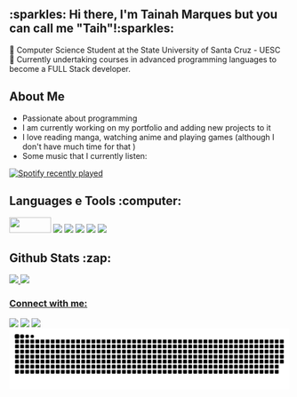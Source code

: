 <h2> :sparkles: Hi there, I'm Tainah Marques but you can call me "Taih"!:sparkles:</h2>

:pushpin: Computer Science Student at the State University of Santa Cruz - UESC </br>
:dart: Currently undertaking courses in advanced programming languages to become a FULL Stack developer.

  ## About Me ###
- Passionate about programming
- I am currently working on my portfolio and adding new projects to it
- I love reading manga, watching anime and playing games (although I don't have much time for that )
- Some music that I currently listen: <br>

 [![Spotify recently played](https://spotify-recently-played-readme.vercel.app/api?user=hxc1pizgzge90db4a8bu27lxn)](https://open.spotify.com/user/hxc1pizgzge90db4a8bu27lxn)

<h2>Languages e Tools :computer:</h2>
<div>
    <img src="https://img.shields.io/badge/Java-%de3f2fff.svg??style=for-the-badge&logo=openjdk&logoColor=white" width=75px height=28px/> <img src="https://img.shields.io/badge/HTML5-E34F26?style=for-the-badge&logo=html5&logoColor=white" />&nbsp;<img src="https://img.shields.io/badge/CSS3-1572B6?style=for-the-badge&logo=css3&logoColor=white"/>  <img src="https://img.shields.io/badge/JavaScript-323330?style=for-the-badge&logo=javascript&logoColor=F7DF1E"/> <img src="https://img.shields.io/badge/C%2B%2B-00599C?style=for-the-badge&logo=c%2B%2B&logoColor=white"/> <img src="https://img.shields.io/badge/MySQL-6241dc?style=for-the-badge&logo=mysql&logoColor=white"/> 
</div>    

<h2>Github Stats :zap:</h2>
<div>
<a href="https://github.com/Taih-Marques">
<img loading="lazy" height="180em" src="https://github-readme-stats.vercel.app/api/top-langs/?username=Taih-Marques&layout=compact&langs_count=7&theme=synthwave"/>
  
<img loading="lazy" height="180em" src="https://github-readme-stats.vercel.app/api?username=Taih-Marques&show_icons=true&theme=synthwave&include_all_commits=true&count_private=true"/>
</div> 

<h3 align="left">Connect with me:</h3>
<div>
<a href="https://www.linkedin.com/in/tainah-marques/" target="_blank"><img loading="lazy" src="https://img.shields.io/badge/-LinkedIn-%230077B5?style=for-the-badge&logo=linkedin&logoColor=white" target="_blank"></a>   
<a href = "tayhmarques.00@gmail.com"><img loading="lazy" src="https://img.shields.io/badge/Gmail-D14836?style=for-the-badge&logo=gmail&logoColor=white" target="_blank"></a>
<a href="https://instagram.com/tayhmarques" target="_blank"><img loading="lazy" src="https://img.shields.io/badge/-Instagram-%23E4405F?style=for-the-badge&logo=instagram&logoColor=white" target="_blank"></a>
</div>

  <picture>
  <source media="(prefers-color-scheme: dark)" srcset="https://raw.githubusercontent.com/Taih-Marques/Taih-Marques/output/github-contribution-grid-snake-dark.svg">
  <source media="(prefers-color-scheme: light)" srcset="https://raw.githubusercontent.com/Taih-Marques/Taih-Marques/output/github-contribution-grid-snake.svg">
  <img alt="github contribution grid snake animation" src="https://raw.githubusercontent.com/Taih-Marques/Taih-Marques/output/github-contribution-grid-snake.svg">
</picture>



